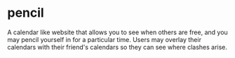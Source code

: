 pencil
======


A calendar like website that allows you to see when others are free, and you may pencil yourself in for a particular time. Users may overlay their calendars with their friend's calendars so they can see where clashes arise.
